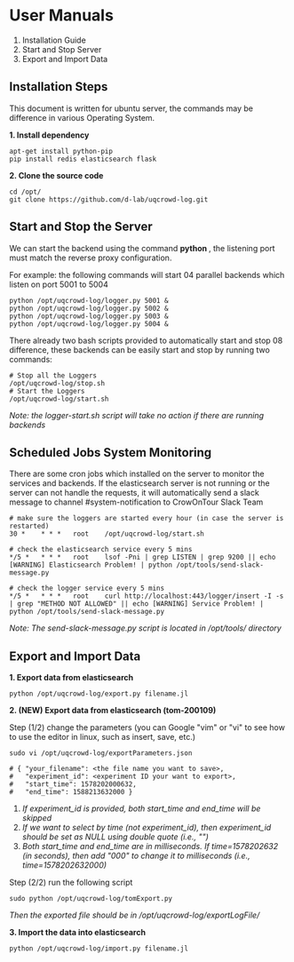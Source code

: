 # User Manuals 

1. Installation Guide
1. Start and Stop Server
1. Export and Import Data


## Installation Steps
This document is written for ubuntu server, the commands may be difference in various Operating System.

**1. Install dependency**
    
    apt-get install python-pip
    pip install redis elasticsearch flask


**2. Clone the source code**

    cd /opt/
    git clone https://github.com/d-lab/uqcrowd-log.git


## Start and Stop the Server
We can start the backend using the command **python <logger-script> <listening-port>**, the listening port must match the
reverse proxy configuration.

For example: the following commands will start 04 parallel backends which listen on port 5001 to 5004

    python /opt/uqcrowd-log/logger.py 5001 &
    python /opt/uqcrowd-log/logger.py 5002 &
    python /opt/uqcrowd-log/logger.py 5003 &
    python /opt/uqcrowd-log/logger.py 5004 &

There already two bash scripts provided to automatically start and stop 08 difference,
these backends can be easily start and stop by running two commands:

    # Stop all the Loggers
    /opt/uqcrowd-log/stop.sh
    # Start the Loggers
    /opt/uqcrowd-log/start.sh
    
*Note: the logger-start.sh script will take no action if there are running backends*
    
## Scheduled Jobs System Monitoring

There are some cron jobs which installed on the server to monitor the services and backends.
If the elasticsearch server is not running or the server can not handle the requests, it will automatically send
a slack message to channel #system-notification to CrowOnTour Slack Team

    # make sure the loggers are started every hour (in case the server is restarted)
    30 *    * * *   root    /opt/uqcrowd-log/start.sh
    
    # check the elasticsearch service every 5 mins
    */5 *   * * *   root    lsof -Pni | grep LISTEN | grep 9200 || echo [WARNING] Elasticsearch Problem! | python /opt/tools/send-slack-message.py
    
    # check the logger service every 5 mins
    */5 *   * * *   root    curl http://localhost:443/logger/insert -I -s | grep "METHOD NOT ALLOWED" || echo [WARNING] Service Problem! | python /opt/tools/send-slack-message.py

*Note: The send-slack-message.py script is located in /opt/tools/ directory*

## Export and Import Data

**1. Export data from elasticsearch**
    
    python /opt/uqcrowd-log/export.py filename.jl

**2. (NEW) Export data from elasticsearch (tom-200109)**

Step (1/2) change the parameters (you can Google "vim" or "vi" to see how to use the editor in linux, such as insert, save, etc.)

    sudo vi /opt/uqcrowd-log/exportParameters.json
    
    # { "your_filename": <the file name you want to save>,
    #   "experiment_id": <experiment ID your want to export>,
    #   "start_time": 1578202000632,
    #   "end_time": 1588213632000 }

1. *If experiment_id is provided, both start_time and end_time will be skipped*
1. *If we want to select by time (not experiment_id), then experiment_id should be set as NULL using double quote (i.e., "")*
1. *Both start_time and end_time are in milliseconds. If time=1578202632 (in seconds), then add "000" to change it to milliseconds (i.e., time=1578202632000)*

Step (2/2) run the following script

    sudo python /opt/uqcrowd-log/tomExport.py

*Then the exported file should be in /opt/uqcrowd-log/exportLogFile/*

**3. Import the data into elasticsearch**

    python /opt/uqcrowd-log/import.py filename.jl
